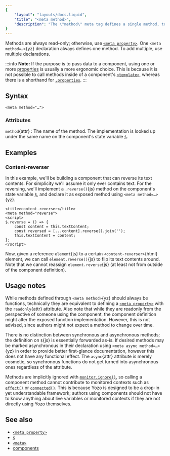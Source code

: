 ```yaml
---
{
	"layout": "layouts/docs.liquid",
	"title": "<meta method>",
	"description": "The \"method\" meta tag defines a single method, to be exposed on the defined custom element."
}
---
```


Methods are always read-only; otherwise, use [`<meta property>`](/docs/components/meta/property/). One `<meta method=…>`{yz} declaration always defines one method. To add multiple, use multiple declarations.

:::info
**Note:** If the purpose is to pass data to a component, using one or more [properties](/docs/components/meta/property/) is usually a more ergonomic choice. This is because it is not possible to call methods inside of a component's [`<template>`](/docs/components/template/), whereas there is a shorthand for [`.properties`](/docs/components/template/properties/).
:::

## Syntax

```yz
<meta method="…">
```

### Attributes

`method`{attr}
: The name of the method. The implementation is looked up under the same name on the component's state variable [`$`](/docs/components/$/).

## Examples

### Content-reverser

In this example, we'll be building a component that can reverse its text contents. For simplicity we'll assume it only ever contains text. For the reversing, we'll implement a `.reverse()`{js} method on the component's state variable [`$`](/docs/components/$/), and declare it as exposed method using `<meta method=…>`{yz}.

```yz
<title>content-reverser</title>
<meta method="reverse">
<script>
$.reverse = () => {
	const content = this.textContent;
	const reversed = [...content].reverse().join('');
	this.textContent = content;
};
</script>
```

Now, given a reference `element`{js} to a certain `<content-reverser>`{html} element, we can call `element.reverse()`{js} to flip its text contents around. Note that we cannot reassign `element.reverse`{js} (at least not from outside of the component definition).

## Usage notes

While methods defined through `<meta method>`{yz} should always be functions, technically they are equivalent to defining a [`<meta property>`](/docs/components/meta/property/) with the `readonly`{attr} attribute. Also note that while they are readonly from the perspective of someone using the component, the component definition might alter the exposed function implementation. However, this is not advised, since authors might not expect a method to change over time.

There is no distinction between synchronous and asynchronous methods; the definition on `$`{js} is essentially forwarded as-is. If desired methods may be marked asynchronous in their declaration using `<meta async method=…>`{yz} in order to provide better first-glance documentation, however this does not have any functional effect. The `async`{attr} attribute is merely cosmetic, so synchronous functions do not get turned into asynchronous ones regardless of the attribute.

Methods are implicitly ignored with [`monitor.ignore()`](/docs/monitor/ignore/), so calling a component method cannot contribute to monitored contexts such as [`effect()`](/docs/effect/) or [`connected()`](/docs/components/connected/). This is because Yozo is designed to be a drop-in yet understandable framework; authors using components should not have to know anything about live variables or monitored contexts if they are not directly using Yozo themselves.

## See also

- [`<meta property>`](/docs/components/property/)
- [`$`](/docs/components/$/)
- [`<meta>`](/docs/components/meta/)
- [components](/docs/components/)
